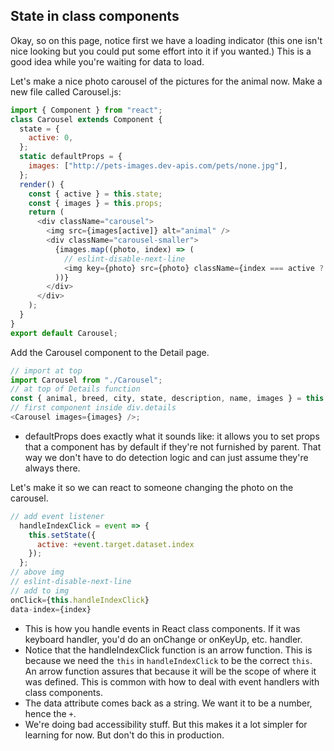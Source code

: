 ## State in class components

Okay, so on this page, notice first we have a loading indicator (this one isn't nice looking but you could put some effort into it if you wanted.) This is a good idea while you're waiting for data to load.

Let's make a nice photo carousel of the pictures for the animal now. Make a new file called Carousel.js:

```javascript
import { Component } from "react";
class Carousel extends Component {
  state = {
    active: 0,
  };
  static defaultProps = {
    images: ["http://pets-images.dev-apis.com/pets/none.jpg"],
  };
  render() {
    const { active } = this.state;
    const { images } = this.props;
    return (
      <div className="carousel">
        <img src={images[active]} alt="animal" />
        <div className="carousel-smaller">
          {images.map((photo, index) => (
            // eslint-disable-next-line
            <img key={photo} src={photo} className={index === active ? "active" : ""} alt="animal thumbnail" />
          ))}
        </div>
      </div>
    );
  }
}
export default Carousel;
```

Add the Carousel component to the Detail page.

```javascript
// import at top
import Carousel from "./Carousel";
// at top of Details function
const { animal, breed, city, state, description, name, images } = this.state;
// first component inside div.details
<Carousel images={images} />;
```

- defaultProps does exactly what it sounds like: it allows you to set props that a component has by default if they're not furnished by parent. That way we don't have to do detection logic and can just assume they're always there.

Let's make it so we can react to someone changing the photo on the carousel.

```javascript
// add event listener
  handleIndexClick = event => {
    this.setState({
      active: +event.target.dataset.index
    });
  };
// above img
// eslint-disable-next-line
// add to img
onClick={this.handleIndexClick}
data-index={index}
```

- This is how you handle events in React class components. If it was keyboard handler, you'd do an onChange or onKeyUp, etc. handler.
- Notice that the handleIndexClick function is an arrow function. This is because we need the `this` in `handleIndexClick` to be the correct `this`. An arrow function assures that because it will be the scope of where it was defined. This is common with how to deal with event handlers with class components.
- The data attribute comes back as a string. We want it to be a number, hence the `+`.
- We're doing bad accessibility stuff. But this makes it a lot simpler for learning for now. But don't do this in production.
